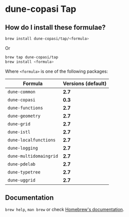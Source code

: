 # dune-copasi Tap

## How do I install these formulae?

```bash
brew install dune-copasi/tap/<formula>
```

Or

```bash
brew tap dune-copasi/tap
brew install <formula>
```

Where `<formula>` is one of the following packages:

| Formula | Versions (**default**) |
| ------- | ---------------------|
| `dune-common`           | **2.7** |
| `dune-copasi`           | **0.3** |
| `dune-functions`        | **2.7** |
| `dune-geometry`         | **2.7** |
| `dune-grid`             | **2.7** |
| `dune-istl`             | **2.7** |
| `dune-localfunctions`   | **2.7** |
| `dune-logging`          | **2.7** |
| `dune-multidomaingrid`  | **2.7** |
| `dune-pdelab`           | **2.7** |
| `dune-typetree`         | **2.7** |
| `dune-uggrid`           | **2.7** |

## Documentation
`brew help`, `man brew` or check [Homebrew's documentation](https://docs.brew.sh).
